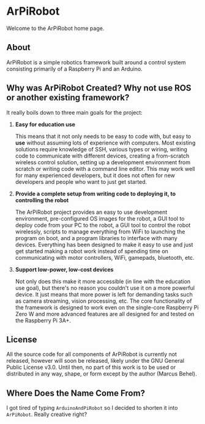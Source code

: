 # ArPiRobot
Welcome to the ArPiRobot home page.

## About
ArPiRobot is a simple robotics framework built around a control system consisting primarily of a Raspberry Pi and an Arduino.

## Why was ArPiRobot Created? Why not use ROS or another existing framework?
It really boils down to three main goals for the project:

1. **Easy for education use**

    This means that it not only needs to be easy to code with, but easy to **use** without assuming lots of experience with computers. Most existing solutions require knowledge of SSH, various types or wiring, writing code to communicate with different devices, creating a from-scratch wireless control solution, setting up a development environment from scratch or writing code with a command line editor. This may work well for many experienced developers, but it does not often for new developers and people who want to just get started.

2. **Provide a complete setup from writing code to deploying it, to controlling the robot**

    The ArPiRobot project provides an easy to use development environment, pre-configured OS images for the robot, a GUI tool to deploy code from your PC to the robot, a GUI tool to control the robot wirelessly, scripts to manage everything from WiFi to launching the program on boot, and a program libraries to interface with many devices. Everything has been designed to make it easy to use and just get started making a robot work instead of spending time on communicating with motor controllers, WiFi, gamepads, bluetooth,  etc.

3. **Support low-power, low-cost devices**

    Not only does this make it more accessible (in line with the education use goal), but there's no reason you couldn't use it on a more powerful device. It just means that more power is left for demanding tasks such as camera streaming, vision processing, etc. The core functionality of the framework is designed to work even on the single-core Raspberry Pi Zero W and more advanced features are all designed for and tested on the Raspberry Pi 3A+.

## License
All the source code for all components of ArPiRobot is currently not released, however will soon be released, likely under the GNU General Public License v3.0. Until then, no part of this work is to be used or distributed in any way, shape, or form except by the author (Marcus Behel).

## Where Does the Name Come From?
I got tired of typing `ArduinoAndPiRobot` so I decided to shorten it into `ArPiRobot`. Really creative right?

